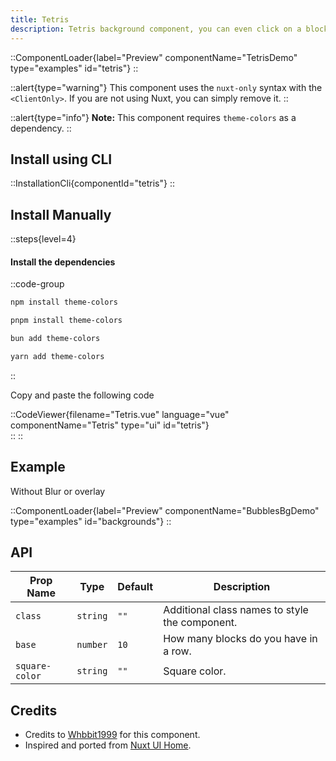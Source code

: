 ```yaml
---
title: Tetris
description: Tetris background component, you can even click on a block to eliminate it.
---
```


::ComponentLoader{label="Preview" componentName="TetrisDemo" type="examples" id="tetris"}
::

::alert{type="warning"}
This component uses the `nuxt-only` syntax with the `<ClientOnly>`. If you are not using Nuxt, you can simply remove it.
::

::alert{type="info"}
**Note:** This component requires `theme-colors` as a dependency.
::

## Install using CLI

::InstallationCli{componentId="tetris"}
::

## Install Manually

::steps{level=4}

#### Install the dependencies

::code-group

```bash [npm]
npm install theme-colors
```

```bash [pnpm]
pnpm install theme-colors
```

```bash [bun]
bun add theme-colors
```

```bash [yarn]
yarn add theme-colors
```

::

Copy and paste the following code

::CodeViewer{filename="Tetris.vue" language="vue" componentName="Tetris" type="ui" id="tetris"}  
::
::

## Example

Without Blur or overlay

::ComponentLoader{label="Preview" componentName="BubblesBgDemo" type="examples" id="backgrounds"}
::

## API

| Prop Name      | Type     | Default | Description                                    |
| -------------- | -------- | ------- | ---------------------------------------------- |
| `class`        | `string` | `""`    | Additional class names to style the component. |
| `base`         | `number` | `10`    | How many blocks do you have in a row.          |
| `square-color` | `string` | `""`    | Square color.                                  |

## Credits

- Credits to [Whbbit1999](https://github.com/Whbbit1999) for this component.
- Inspired and ported from [Nuxt UI Home](https://ui.nuxt.com/).
